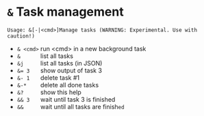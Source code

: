 <!-- TITLE: tasks -->

#  `&` Task management

```
Usage: &[-|<cmd>]Manage tasks (WARNING: Experimental. Use with caution!)
```
- `& <cmd>`  run \<cmd\> in a new background task
- `&      `  list all tasks
- `&j     `  list all tasks (in JSON)
- `&= 3   `  show output of task 3
- `&- 1   `  delete task #1
- `&-*    `  delete all done tasks
- `&?     `  show this help
- `&& 3   `  wait until task 3 is finished
- `&&     `  wait until all tasks are finish`ed`



<p hidden>tasks task</p>